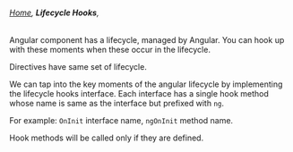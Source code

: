 ###### *[Home](https://tashbalrai.github.io)*, **Lifecycle Hooks**,

Angular component has a lifecycle, managed by Angular. You can hook up with these moments when these occur in the lifecycle.

Directives have same set of lifecycle.

We can tap into the key moments of the angular lifecycle by implementing the lifecycle hooks interface. Each interface has a single hook method whose name is same as the interface but prefixed with ```ng```.

For example: ```OnInit``` interface name, ```ngOnInit``` method name.

Hook methods will be called only if they are defined.

